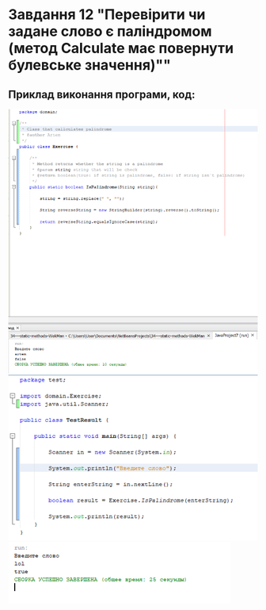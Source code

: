 # Завдання 12 "Перевірити чи задане слово є паліндромом (метод Calculate має повернути булевське значення)""

## Приклад виконання програми, код: 
![Image](https://github.com/ppc-ntu-khpi/34---static-methods-WekMan/blob/master/photo/1.png)
![Image](https://github.com/ppc-ntu-khpi/34---static-methods-WekMan/blob/master/photo/2.png)
![Image](https://github.com/ppc-ntu-khpi/34---static-methods-WekMan/blob/master/photo/3.png)
